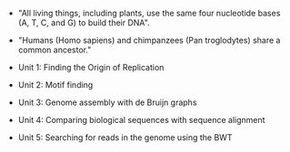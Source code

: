 - "All living things, including plants, use the same four nucleotide bases (A, T, C, and G) to build their DNA".
- "Humans (Homo sapiens) and chimpanzees (Pan troglodytes) share a common ancestor."

- Unit 1: Finding the Origin of Replication 
- Unit 2: Motif finding
- Unit 3: Genome assembly with de Bruijn graphs 
- Unit 4: Comparing biological sequences with sequence alignment
- Unit 5: Searching for reads in the genome using the BWT

